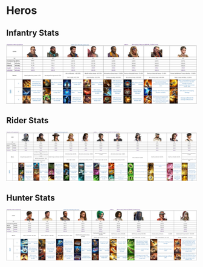 # Heros

## Infantry Stats
![Infantry Stats](heros_stats_infantry.jpg)

## Rider Stats
![Rider Stats](heros_stats_rider.jpg)

## Hunter Stats
![Hunter Stats](heros_stats_hunter.jpg)